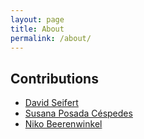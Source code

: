 ```yaml
---
layout: page
title: About
permalink: /about/
---
```



## Contributions

- [David Seifert](https://orcid.org/0000-0003-4739-5110)
- [Susana Posada Céspedes](https://orcid.org/0000-0002-7459-8186)
- [Niko Beerenwinkel](https://orcid.org/0000-0002-0573-6119)
